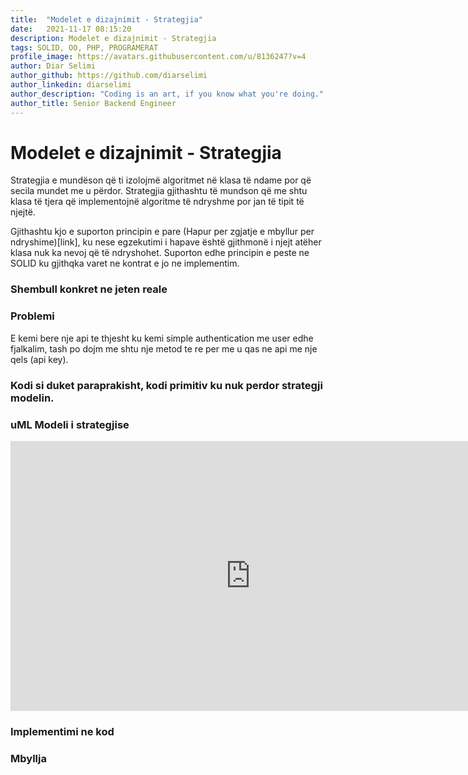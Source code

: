 ```yaml
---
title:  "Modelet e dizajnimit - Strategjia"
date:   2021-11-17 08:15:20
description: Modelet e dizajnimit - Strategjia
tags: SOLID, OO, PHP, PROGRAMERAT
profile_image: https://avatars.githubusercontent.com/u/8136247?v=4
author: Diar Selimi
author_github: https://github.com/diarselimi
author_linkedin: diarselimi
author_description: "Coding is an art, if you know what you're doing."
author_title: Senior Backend Engineer
---
```


# Modelet e dizajnimit - Strategjia
Strategjia e mundëson që ti izolojmë algoritmet në klasa të ndame por që secila mundet me u përdor.
Strategjia gjithashtu të mundson që me shtu klasa të tjera që implementojnë algoritme të ndryshme por jan të tipit të njejtë.

Gjithashtu kjo e suporton principin e pare  (Hapur per zgjatje e mbyllur per ndryshime)[link], ku nese egzekutimi i hapave është gjithmonë i njejt atëher klasa nuk ka nevoj që të ndryshohet.
Suporton edhe principin e peste ne SOLID ku gjithqka varet ne kontrat e jo ne implementim.

### Shembull konkret ne jeten reale
<script src="https://gist.github.com/Diarselimi/bfd539de510e269233dee8cdf5987403.js"></script>


### Problemi
E kemi bere nje api te thjesht ku kemi simple authentication me user edhe fjalkalim, tash po dojm me shtu nje metod te re per me u qas ne api me nje qels (api key).


### Kodi si duket paraprakisht, kodi primitiv ku nuk perdor strategji modelin.
<script src="https://gist.github.com/Diarselimi/bfd539de510e269233dee8cdf5987403.js"></script>

### uML Modeli i strategjise
<iframe width="768" height="432" src="https://miro.com/app/embed/o9J_lmlGRFs=/?pres=1&frameId=3458764514163267405" frameBorder="0" scrolling="no" allowFullScreen></iframe>

### Implementimi ne kod


### Mbyllja



